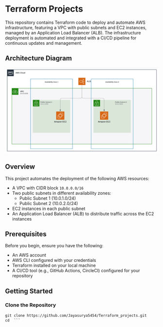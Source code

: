 # Terraform Projects

This repository contains Terraform code to deploy and automate AWS infrastructure, featuring a VPC with public subnets and EC2 instances, managed by an Application Load Balancer (ALB). The infrastructure deployment is automated and integrated with a CI/CD pipeline for continuous updates and management.

## Architecture Diagram

![AWS Architecture](architecture.png)

## Overview

This project automates the deployment of the following AWS resources:

- A VPC with CIDR block `10.0.0.0/16`
- Two public subnets in different availability zones:
  - Public Subnet 1 (10.0.1.0/24)
  - Public Subnet 2 (10.0.2.0/24)
- EC2 instances in each public subnet
- An Application Load Balancer (ALB) to distribute traffic across the EC2 instances

## Prerequisites

Before you begin, ensure you have the following:

- An AWS account
- AWS CLI configured with your credentials
- Terraform installed on your local machine
- A CI/CD tool (e.g., GitHub Actions, CircleCI) configured for your repository

## Getting Started

### Clone the Repository

```
git clone https://github.com/Jayasurya5454/Terraform_projects.git
cd  ```



